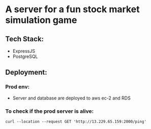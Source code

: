 # A server for a fun stock market simulation game

## Tech Stack:
* ExpressJS
* PostgreSQL

## Deployment:

### Prod env:
* Server and database are deployed to aws ec-2 and RDS

### To check if the prod server is alive:
```
curl --location --request GET 'http://13.229.65.159:2000/ping'
```